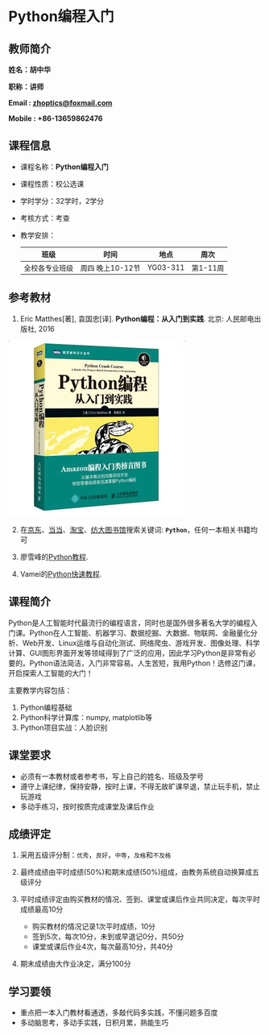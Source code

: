Python编程入门
=============



## 教师简介

**姓名：胡中华**

**职称：讲师**

**Email : zhoptics@foxmail.com**

**Mobile : +86-13659862476**



## 课程信息

* 课程名称：**Python编程入门**

* 课程性质：校公选课

* 学时学分：32学时，2学分

* 考核方式：考查

* 教学安排：

  |       班级       |     时间     |       地点        |   周次   |
  | :------------: | :--------: | :-------------: | :----: |
  | 全校各专业班级 | 周四  晚上10-12节 | YG03-311 | 第1-11周 |




## 参考教材

1. Eric Matthes[著], 袁国忠[译]. **Python编程：从入门到实践**. 北京: 人民邮电出版社, 2016 

![Python编程：从入门到实践](images/cover.png)

2. 在[京东](http://www.jd.com)、[当当](http://www.dangdang.com)、[淘宝](http://www.taobao.com)、[纺大图书馆](http://lib.wtu.edu.cn/)搜索关键词: **`Python`**，任何一本相关书籍均可

3. 廖雪峰的[Python教程](https://www.liaoxuefeng.com/wiki/0014316089557264a6b348958f449949df42a6d3a2e542c000).

4. Vamei的[Python快速教程](http://www.cnblogs.com/vamei/archive/2012/09/13/2682778.html).




## 课程简介

Python是人工智能时代最流行的编程语言，同时也是国外很多著名大学的编程入门课。Python在人工智能、机器学习、数据挖掘、大数据、物联网、金融量化分析、Web开发、Linux运维与自动化测试、网络爬虫、游戏开发、图像处理、科学计算、GUI图形界面开发等领域得到了广泛的应用，因此学习Python是非常有必要的。Python语法简洁，入门非常容易。人生苦短，我用Python！选修这门课，开启探索人工智能的大门！

主要教学内容包括：

1. Python编程基础
2. Python科学计算库：numpy, matplotlib等
3. Python项目实战：人脸识别




## 课堂要求

* 必须有一本教材或者参考书，写上自己的姓名、班级及学号
* 遵守上课纪律，保持安静，按时上课，不得无故旷课早退，禁止玩手机，禁止玩游戏
* 多动手练习，按时按质完成课堂及课后作业




## 成绩评定

1. 采用五级评分制：`优秀`，`良好`，`中等`，`及格`和`不及格`
2. 最终成绩由平时成绩(50%)和期末成绩(50%)组成，由教务系统自动换算成五级评分

3. 平时成绩评定由购买教材的情况、签到、课堂或课后作业共同决定，每次平时成绩最高10分
   -  购买教材的情况记录1次平时成绩，10分
   -  签到5次，每次10分，未到或早退记0分，共50分
   -  课堂或课后作业4次，每次最高10分，共40分
4. 期末成绩由大作业决定，满分100分




## 学习要领

- 重点把一本入门教材看通透，多敲代码多实践，不懂问题多百度
- 多动脑思考，多动手实践，日积月累，熟能生巧


